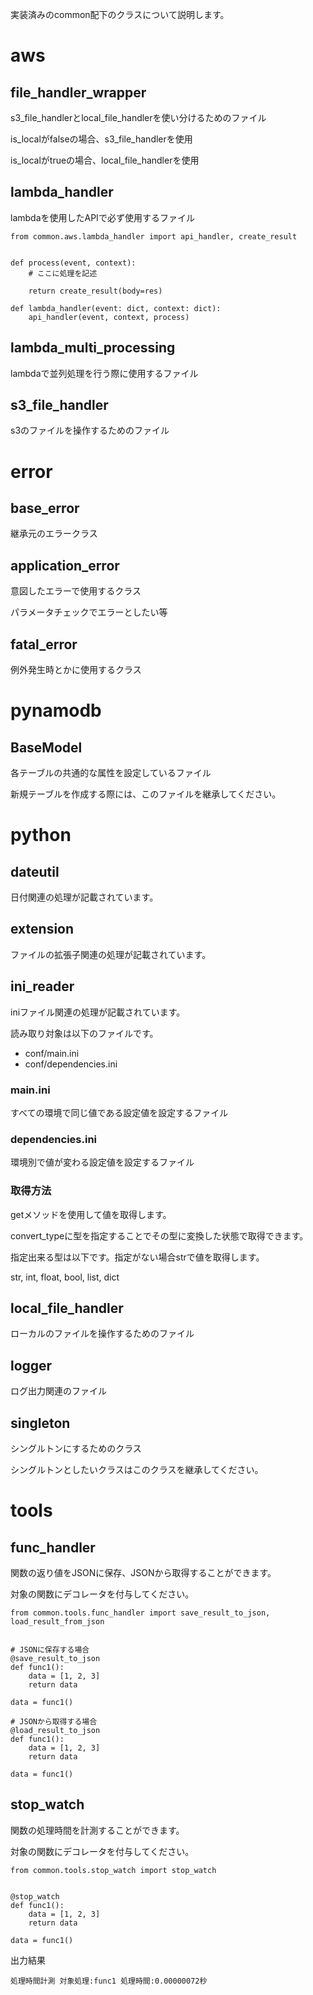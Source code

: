 実装済みのcommon配下のクラスについて説明します。

# aws
## file_handler_wrapper
s3_file_handlerとlocal_file_handlerを使い分けるためのファイル

is_localがfalseの場合、s3_file_handlerを使用

is_localがtrueの場合、local_file_handlerを使用

## lambda_handler
lambdaを使用したAPIで必ず使用するファイル

```
from common.aws.lambda_handler import api_handler, create_result


def process(event, context):
    # ここに処理を記述

    return create_result(body=res)

def lambda_handler(event: dict, context: dict):
    api_handler(event, context, process)
```

## lambda_multi_processing
lambdaで並列処理を行う際に使用するファイル

## s3_file_handler
s3のファイルを操作するためのファイル

# error
## base_error
継承元のエラークラス

## application_error
意図したエラーで使用するクラス

パラメータチェックでエラーとしたい等

## fatal_error
例外発生時とかに使用するクラス

# pynamodb
## BaseModel
各テーブルの共通的な属性を設定しているファイル

新規テーブルを作成する際には、このファイルを継承してください。

# python
## dateutil
日付関連の処理が記載されています。

## extension
ファイルの拡張子関連の処理が記載されています。

## ini_reader
iniファイル関連の処理が記載されています。

読み取り対象は以下のファイルです。
- conf/main.ini
- conf/dependencies.ini

### main.ini
すべての環境で同じ値である設定値を設定するファイル

### dependencies.ini
環境別で値が変わる設定値を設定するファイル

### 取得方法
getメソッドを使用して値を取得します。

convert_typeに型を指定することでその型に変換した状態で取得できます。

指定出来る型は以下です。指定がない場合strで値を取得します。

str, int, float, bool, list, dict

## local_file_handler
ローカルのファイルを操作するためのファイル

## logger
ログ出力関連のファイル

## singleton
シングルトンにするためのクラス

シングルトンとしたいクラスはこのクラスを継承してください。

# tools
## func_handler
関数の返り値をJSONに保存、JSONから取得することができます。

対象の関数にデコレータを付与してください。

```
from common.tools.func_handler import save_result_to_json, load_result_from_json


# JSONに保存する場合
@save_result_to_json
def func1():
    data = [1, 2, 3]
    return data

data = func1()

# JSONから取得する場合
@load_result_to_json
def func1():
    data = [1, 2, 3]
    return data

data = func1()
```

## stop_watch
関数の処理時間を計測することができます。

対象の関数にデコレータを付与してください。

```
from common.tools.stop_watch import stop_watch


@stop_watch
def func1():
    data = [1, 2, 3]
    return data

data = func1()
```

出力結果
```
処理時間計測 対象処理:func1 処理時間:0.00000072秒
```
